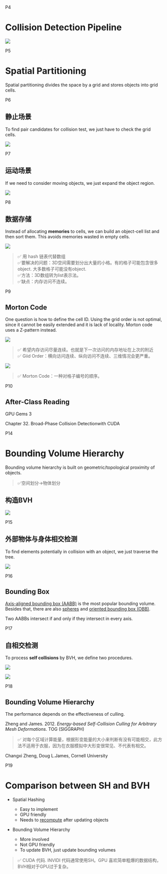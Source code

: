 P4  
# Collision Detection Pipeline    

![](./assets/09-1.png)    



P5    
# Spatial Partitioning    


Spatial partitioning divides the space by a grid and stores objects into grid cells.     



P6   

## 静止场景
To find pair candidates for collision test, we just have to check the grid cells.      

![](./assets/09-2.png)    


P7   
## 运动场景    

If we need to consider moving objects, we just expand the object region.    

![](./assets/09-3.png)    



P8   
## 数据存储    

  
Instead of allocating **memories** to cells, we can build an object-cell list and then sort them. This avoids memories wasted in empty cells.     

![](./assets/09-5.png)    


> &#x2705; 用 hash 链表代替数组    
> &#x2705;要解决的问题：3D空间需要划分出大量的小格。有的格子可能包含很多object. 大多数格子可能没有object.    
> &#x2705;方法：3D数组转为list表示法。  
> &#x2705;缺点：内存访问不连续。   


P9   
## Morton Code   

One question is how to define the cell ID. Using the grid order is not optimal, since it cannot be easily extended and it is lack of locality. Morton code uses a Z-pattern instead.     

![](./assets/09-6.png)    

> &#x2705; 希望内存访问尽量连续。也就是下一次访问的内存地址在上次的附近    
> &#x2705; Giid Order：横向访问连续、纵向访问不连续、三维情况会更严重。   

![](./assets/09-7.png)    


> &#x2705; Morton Code：一种对格子编号的顺序。   


P10   
## After-Class Reading   

GPU Gems 3    

Chapter 32. Broad-Phase Collision Detectionwith CUDA    



P14   
# Bounding Volume Hierarchy

Bounding volume hierarchy is built on geometric/topological proximity of objects.     

> &#x2705;空间划分→物体划分   

## 构造BVH
![](./assets/09-8.png)    



P15   
## 外部物体与身体相交检测  

To find elements potentially in collision with an object, we just traverse the tree.    

![](./assets/09-9.png)    

P16  
## Bounding Box   

<u>Axis-aligned bounding box (AABB)</u> is the most popular bounding volume. Besides that, there are also <u>spheres</u> and <u>oriented bounding box (OBB)</u>.     

Two AABBs intersect if and only if they intersect in every axis.     



P17    
## 自相交检测    

To process **self collisions** by BVH, we define two procedures.     

![](./assets/09-10-1.png)   


![](./assets/09-10.png)   


P18   
## Bounding Volume Hierarchy   

The performance depends on the effectiveness of culling.    
 
Zheng and James. 2012. *Energy-based Self-Collision Culling for Arbitrary Mesh Deformations*. TOG (SIGGRAPH)

> &#x2705; 对每个区域计算能量，根据形变能量的大小来判断有没有可能相交，此方法不适用于衣服，因为在衣服模拟中大形变很常见、不代表有相交。   

Changxi Zheng, Doug L.James, Cornell University   

P19   
# Comparison between SH and BVH   


 - Spatial Hashing    
    - Easy to implement    
    - GPU friendly    
    - Needs to <u>recompute</u> after updating objects    

 - Bounding Volume Hierarchy    
    - More involved    
    - Not GPU friendly    
    - To update BVH, just update bounding volumes    
    
    
> &#x2705; CUDA 代码. INVIDI 代码通常使用SH。GPU 喜欢简单粗爆的数据结构，BVH相对于GPU过于复杂。   




